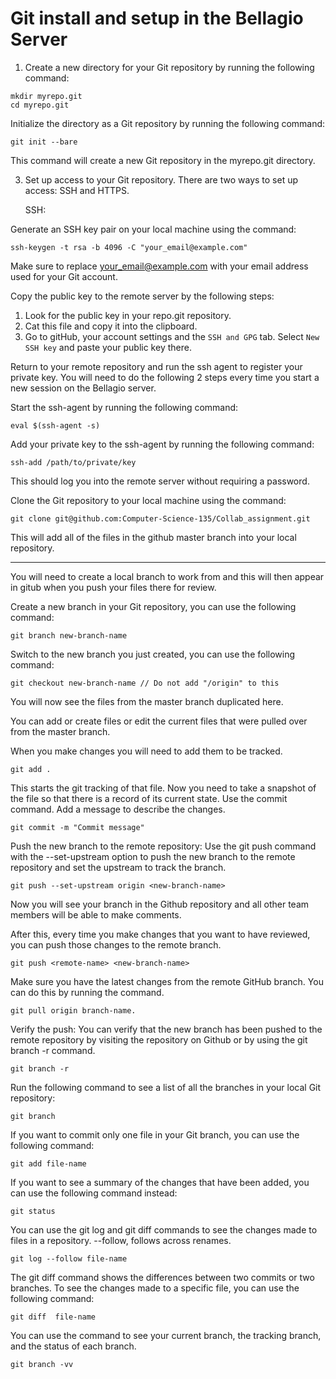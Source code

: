 # Git install and setup in the Bellagio Server



1) Create a new directory for your Git repository by running the following command:

```
mkdir myrepo.git
cd myrepo.git
```
Initialize the directory as a Git repository by running the following command:

```
git init --bare
```

This command will create a new Git repository in the myrepo.git directory.

3. Set up access to your Git repository. There are two ways to set up access: SSH and HTTPS.

    SSH:

Generate an SSH key pair on your local machine using the command: 
```
ssh-keygen -t rsa -b 4096 -C "your_email@example.com"
```
Make sure to replace your_email@example.com with your email address used for your Git account.

Copy the public key to the remote server by the following steps:

1. Look for the public key in your repo.git repository.
2. Cat this file and copy it into the clipboard. 
3. Go to gitHub, your account settings and the `SSH and GPG` tab. Select `New SSH key` and paste your public key there.

Return to your remote repository and run the ssh agent to register your private key. You will need to do the following 2 steps every time you start a new session on the Bellagio server.

Start the ssh-agent by running the following command:
```
eval $(ssh-agent -s)
```
Add your private key to the ssh-agent by running the following command:

```
ssh-add /path/to/private/key
```
This should log you into the remote server without requiring a password. 

Clone the Git repository to your local machine using the command:

```
git clone git@github.com:Computer-Science-135/Collab_assignment.git
```
This will add all of the files in the github master branch into your local repository.

---

You will need to create a local branch to work from and this will then appear in gitub when you push your files there for review.

Create a new branch in your Git repository, you can use the following command:
```
git branch new-branch-name
```
Switch to the new branch you just created, you can use the following command:
```
git checkout new-branch-name // Do not add "/origin" to this
```

You will now see the files from the master branch duplicated here. 

You can add or create files or edit the current files that were pulled over from the master branch.

When you make changes you will need to add them to be tracked.
```
git add .
```
This starts the git tracking of that file. 
Now you need to take a snapshot of the file so that there is a record of its current state. Use the commit command. Add a message to describe the changes.

```
git commit -m "Commit message"
```

Push the new branch to the remote repository: Use the git push command with the --set-upstream option to push the new branch to the remote repository and set the upstream to track the branch. 

```
git push --set-upstream origin <new-branch-name>
```

Now you will see your branch in the Github repository and all other team members will be able to make comments. 

After this, every time you make changes that you want to have reviewed, you can push those changes to the remote branch.

```
git push <remote-name> <new-branch-name>
```

Make sure you have the latest changes from the remote GitHub branch. You can do this by running the command. 
```
git pull origin branch-name.
```

    
Verify the push: You can verify that the new branch has been pushed to the remote repository by visiting the repository on Github or by using the git branch -r command.
```
git branch -r
```

Run the following command to see a list of all the branches in your local Git repository:
```
git branch
```




If you want to commit only one file in your Git branch, you can use the following command:

```
git add file-name
```

If you want to see a summary of the changes that have been added, you can use the following command instead:
```
git status
```

You can use the git log and git diff commands to see the changes made to files in a repository. --follow, follows across renames.

```
git log --follow file-name
```

The git diff command shows the differences between two commits or two branches. To see the changes made to a specific file, you can use the following command:
```
git diff  file-name
```
You can use the command to see your current branch, the tracking branch, and the status of each branch.
```
git branch -vv 
```
